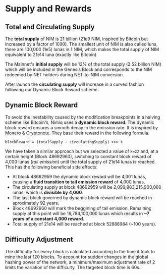 # Supply and Rewards

## Total and Circulating Supply

The **total supply** of NIM is 21 billion (21e9 NIM, inspired by Bitcoin but increased by a factor of 1000). The smallest unit of NIM is also called luna, there are 100,000 (1e5) lunas in 1 NIM, which makes the total supply of NIM equivalent to 21e14 luna (exactly like Bitcoin).

The Mainnet's **initial supply** will be 12% of the total supply (2.52 billion NIM) which will be included in the Genesis Block and corresponds to the NIM redeemed by NET holders during NET-to-NIM conversion.

After launch the **circulating supply** will increase in a curved fashion following our Dynamic Block Reward scheme.

## Dynamic Block Reward

To avoid the inestability caused by the modification breakpoints in a halving scheme like Bitcoin's, Nimiq uses a **dynamic block reward**. The dynamic block reward ensures a smooth decay in the emission rate. It is inspired by [Monero](https://github.com/monero-project/research-lab/blob/master/whitepaper/whitepaper.pdf) & [Cryptonote](https://cryptonote.org/whitepaper.pdf). They base their reward in the following formula.

	blockReward = (totalSupply - circulatingSupply) >>> k

We have taken a similar approach but we selected a value of `k=22` and, at a certain height (Block 48692960), switching to constant block reward of 4,000 lunas (*tail emission*) until the total supply of 21e14 lunas is reached. This has the following beneficial side effects:

 - At block 48692959 the dynamic block reward will be 4,001 lunas, causing a **fluid transition to tail emission reward** of 4,000 lunas.
 - The circulating supply at block 48692959 will be 2,099,983,215,900,000 lunas, which is **divisible by 4,000**.
 - The last block governed by dynamic block reward will be reached in aproximately 92 years.
 - Block 48692960 will mark the beggining of tail emission. Remaining supply at this point will be 16,784,100,000 lunas which results in **~7 years of a constant 4,000 reward**.
 - Total supply of 21e14 will be reached at block 52888984 (~100 years).

## Difficulty Adjustment

The difficulty for every block is calculated according to the time it took to mine the last 120 blocks. To account for sudden changes in the global hashing power of the network, a minimum/maximum adjustment rate of 2 limits the variation of the difficulty. The targeted block time is 60s.
